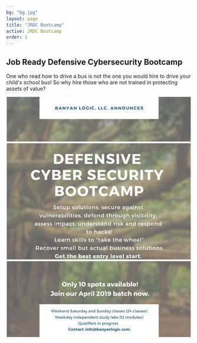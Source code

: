 ```yaml
---
bg: "bg.jpg"
layout: page
title: "JRDC Bootcamp"
active: JRDC Bootcamp
order: 1
---
```

## Job Ready Defensive Cybersecurity Bootcamp
One who read how to drive a bus is not the one you would hire to drive your child's school bus! So why hire those who are not trained in protecting assets of value?

![Bootcamp flyer](/assets/images/BLFlyer.jpg)  